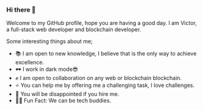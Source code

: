 ### Hi there 👋

<!--
**Iamtsquare07/iamtsquare07** is a ✨ _special_ ✨ repository because its `README.md` (this file) appears on your GitHub profile.

Here are some ideas to get you started:

- 🔭 I’m currently working on ...
- 🌱 I’m currently learning ...
- 👯 I’m looking to collaborate on ...
- 🤔 I’m looking for help with ...
- 💬 Ask me about ...
- 📫 How to reach me: ...
- 😄 Pronouns: ...
- ⚡ Fun fact: ...
-->

Welcome to my GitHub profile, hope you are having a good day.
I am Victor, a full-stack web developer and blockchain developer.

Some interesting things about me;
- 📚 I am open to new knowledge, I believe that is the only way to achieve excellence.
- 🕶️ I work in dark mode😎
- ✊ I am open to collaboration on any web or blockchain blockchain.
- ⭐ You can help me by offering me a challenging task, I love challenges.
- 🫠 You will be disappointed if you hire me.
- 🙌🏾 Fun Fact: We can be tech buddies.
